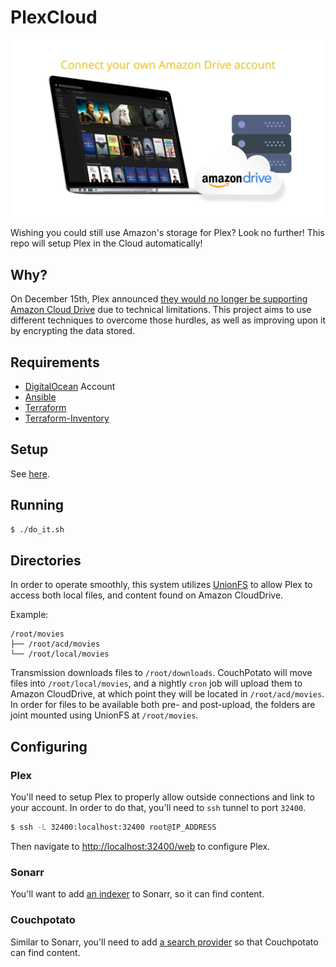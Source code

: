 # PlexCloud

![](./plex-cloud.jpg)

Wishing you could still use Amazon's storage for Plex?  Look no further!  This repo will setup Plex in the Cloud automatically!

## Why?

On December 15th, Plex announced [they would no longer be supporting Amazon Cloud Drive](https://www.plex.tv/blog/book-plex-volume-3-plex-cloud/) due to technical limitations.  This project aims to use different techniques to overcome those hurdles, as well as improving upon it by encrypting the data stored.

## Requirements

* [DigitalOcean](https://www.digitalocean.com) Account
* [Ansible](https://www.ansible.com)
* [Terraform](https://www.terraform.io)
* [Terraform-Inventory](https://github.com/adammck/terraform-inventory)

## Setup

See [here](./SETUP.md).

## Running

```bash
$ ./do_it.sh
```

## Directories

In order to operate smoothly, this system utilizes [UnionFS](https://amc.ovh/2015/08/15/uniting-encrypted-encfs-filesystems.html) to allow Plex to access both local files, and content found on Amazon CloudDrive.

Example:
```
/root/movies
├── /root/acd/movies
└── /root/local/movies
```

Transmission downloads files to `/root/downloads`.  CouchPotato will move files into `/root/local/movies`, and a nightly `cron` job will upload them to Amazon CloudDrive, at which point they will be located in `/root/acd/movies`.  In order for files to be available both pre- and post-upload, the folders are joint mounted using UnionFS at `/root/movies`.

## Configuring

### Plex

You'll need to setup Plex to properly allow outside connections and link to your account.  In order to do that, you'll need to `ssh` tunnel to port `32400`.

```bash
$ ssh -L 32400:localhost:32400 root@IP_ADDRESS
```

Then navigate to <http://localhost:32400/web> to configure Plex.

### Sonarr

You'll want to add [an indexer](https://github.com/Sonarr/Sonarr/wiki/Supported-Indexers) to Sonarr, so it can find content.

### Couchpotato

Similar to Sonarr, you'll need to add [a search provider](http://www.htpcguides.com/configure-couchpotato-torrent-movies/) so that Couchpotato can find content.